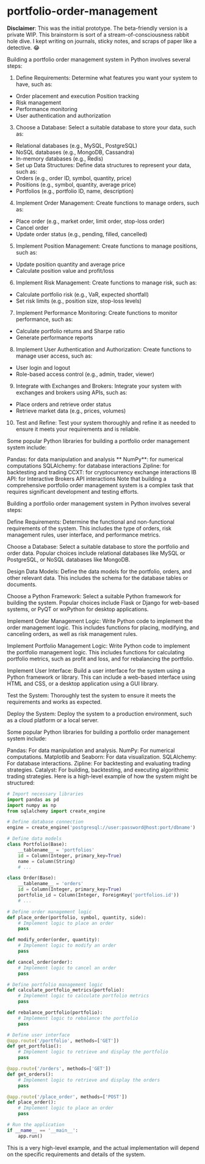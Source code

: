 # portfolio-order-management

**Disclaimer**: This was the initial prototype. The beta-friendly version is a private WIP. This brainstorm is sort of a stream-of-consciousness rabbit hole dive. I kept writing on journals, sticky notes, and scraps of paper like a detective. 😂

Building a portfolio order management system in Python involves several steps:

1. Define Requirements: Determine what features you want your system to have, such as:
  * Order placement and execution
Position tracking
  * Risk management
  * Performance monitoring
  * User authentication and authorization
3. Choose a Database: Select a suitable database to store your data, such as:
  * Relational databases (e.g., MySQL, PostgreSQL)
  * NoSQL databases (e.g., MongoDB, Cassandra)
  * In-memory databases (e.g., Redis)
  * Set up Data Structures: Define data structures to represent your data, such as:
  * Orders (e.g., order ID, symbol, quantity, price)
  * Positions (e.g., symbol, quantity, average price)
  * Portfolios (e.g., portfolio ID, name, description)
4. Implement Order Management: Create functions to manage orders, such as:
* Place order (e.g., market order, limit order, stop-loss order)
* Cancel order
* Update order status (e.g., pending, filled, cancelled)
5. Implement Position Management: Create functions to manage positions, such as:
* Update position quantity and average price
* Calculate position value and profit/loss
6. Implement Risk Management: Create functions to manage risk, such as:
* Calculate portfolio risk (e.g., VaR, expected shortfall)
* Set risk limits (e.g., position size, stop-loss levels)
7. Implement Performance Monitoring: Create functions to monitor performance, such as:
* Calculate portfolio returns and Sharpe ratio
* Generate performance reports
8. Implement User Authentication and Authorization: Create functions to manage user access, such as:
* User login and logout
* Role-based access control (e.g., admin, trader, viewer)
9. Integrate with Exchanges and Brokers: Integrate your system with exchanges and brokers using APIs, such as:
* Place orders and retrieve order status
* Retrieve market data (e.g., prices, volumes)
10. Test and Refine: Test your system thoroughly and refine it as needed to ensure it meets your requirements and is reliable.

Some popular Python libraries for building a portfolio order management system include:

Pandas: for data manipulation and analysis
** NumPy**: for numerical computations
SQLAlchemy: for database interactions
Zipline: for backtesting and trading
CCXT: for cryptocurrency exchange interactions
IB API: for Interactive Brokers API interactions
Note that building a comprehensive portfolio order management system is a complex task that requires significant development and testing efforts.


Building a portfolio order management system in Python involves several steps:

Define Requirements: Determine the functional and non-functional requirements of the system. This includes the type of orders, risk management rules, user interface, and performance metrics.

Choose a Database: Select a suitable database to store the portfolio and order data. Popular choices include relational databases like MySQL or PostgreSQL, or NoSQL databases like MongoDB.

Design Data Models: Define the data models for the portfolio, orders, and other relevant data. This includes the schema for the database tables or documents.

Choose a Python Framework: Select a suitable Python framework for building the system. Popular choices include Flask or Django for web-based systems, or PyQT or wxPython for desktop applications.

Implement Order Management Logic: Write Python code to implement the order management logic. This includes functions for placing, modifying, and canceling orders, as well as risk management rules.

Implement Portfolio Management Logic: Write Python code to implement the portfolio management logic. This includes functions for calculating portfolio metrics, such as profit and loss, and for rebalancing the portfolio.

Implement User Interface: Build a user interface for the system using a Python framework or library. This can include a web-based interface using HTML and CSS, or a desktop application using a GUI library.

Test the System: Thoroughly test the system to ensure it meets the requirements and works as expected.

Deploy the System: Deploy the system to a production environment, such as a cloud platform or a local server.

Some popular Python libraries for building a portfolio order management system include:

Pandas: For data manipulation and analysis.
NumPy: For numerical computations.
Matplotlib and Seaborn: For data visualization.
SQLAlchemy: For database interactions.
Zipline: For backtesting and evaluating trading strategies.
Catalyst: For building, backtesting, and executing algorithmic trading strategies.
Here is a high-level example of how the system might be structured:

```Python
# Import necessary libraries
import pandas as pd
import numpy as np
from sqlalchemy import create_engine

# Define database connection
engine = create_engine('postgresql://user:password@host:port/dbname')

# Define data models
class Portfolio(Base):
    __tablename__ = 'portfolios'
    id = Column(Integer, primary_key=True)
    name = Column(String)
    # ...

class Order(Base):
    __tablename__ = 'orders'
    id = Column(Integer, primary_key=True)
    portfolio_id = Column(Integer, ForeignKey('portfolios.id'))
    # ...

# Define order management logic
def place_order(portfolio, symbol, quantity, side):
    # Implement logic to place an order
    pass

def modify_order(order, quantity):
    # Implement logic to modify an order
    pass

def cancel_order(order):
    # Implement logic to cancel an order
    pass

# Define portfolio management logic
def calculate_portfolio_metrics(portfolio):
    # Implement logic to calculate portfolio metrics
    pass

def rebalance_portfolio(portfolio):
    # Implement logic to rebalance the portfolio
    pass

# Define user interface
@app.route('/portfolio', methods=['GET'])
def get_portfolio():
    # Implement logic to retrieve and display the portfolio
    pass

@app.route('/orders', methods=['GET'])
def get_orders():
    # Implement logic to retrieve and display the orders
    pass

@app.route('/place_order', methods=['POST'])
def place_order():
    # Implement logic to place an order
    pass

# Run the application
if __name__ == '__main__':
    app.run()
```
This is a very high-level example, and the actual implementation will depend on the specific requirements and details of the system.
